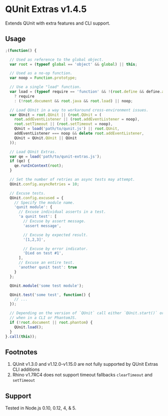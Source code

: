 # QUnit Extras v1.4.5

Extends QUnit with extra features and CLI support.

## Usage

```js
;(function() {

  // Used as reference to the global object.
  var root = (typeof global == 'object' && global) || this;

  // Used as a no-op function.
  var noop = Function.prototype;

  // Use a single "load" function.
  var load = (typeof require == 'function' && !(root.define && define.amd))
    ? require
    : (!root.document && root.java && root.load) || noop;

  // Load QUnit in a way to workaround cross-environment issues.
  var QUnit = root.QUnit || (root.QUnit = (
    root.addEventListener || (root.addEventListener = noop),
    root.setTimeout || (root.setTimeout = noop),
    QUnit = load('path/to/qunit.js') || root.QUnit,
    addEventListener === noop && delete root.addEventListener,
    QUnit = QUnit.QUnit || QUnit
  ));

  // Load QUnit Extras.
  var qe = load('path/to/qunit-extras.js');
  if (qe) {
    qe.runInContext(root);
  }

  // Set the number of retries an async tests may attempt.
  QUnit.config.asyncRetries = 10;

  // Excuse tests.
  QUnit.config.excused = {
    // Specify the module name.
    'qunit module': {
      // Excuse individual asserts in a test.
      'a qunit test': [
        // Excuse by assert message.
        'assert message',

        // Excuse by expected result.
        '[1,2,3]',

        // Excuse by error indicator.
        'Died on test #1',
      ],
      // Excuse an entire test.
      'another qunit test': true
    }
  };

  QUnit.module('some test module');

  QUnit.test('some test', function() {
    // ...
  });

  // Depending on the version of `QUnit` call either `QUnit.start()` or `QUnit.load()`
  // when in a CLI or PhantomJS.
  if (!root.document || root.phantom) {
    QUnit.load();
  }
}.call(this));
```

## Footnotes

  1. QUnit v1.3.0 and v1.12.0-v1.15.0 are not fully supported by QUnit Extras CLI additions
  2. Rhino v1.7RC4 does not support timeout fallbacks `clearTimeout` and `setTimeout`

## Support

Tested in Node.js 0.10, 0.12, 4, & 5.
